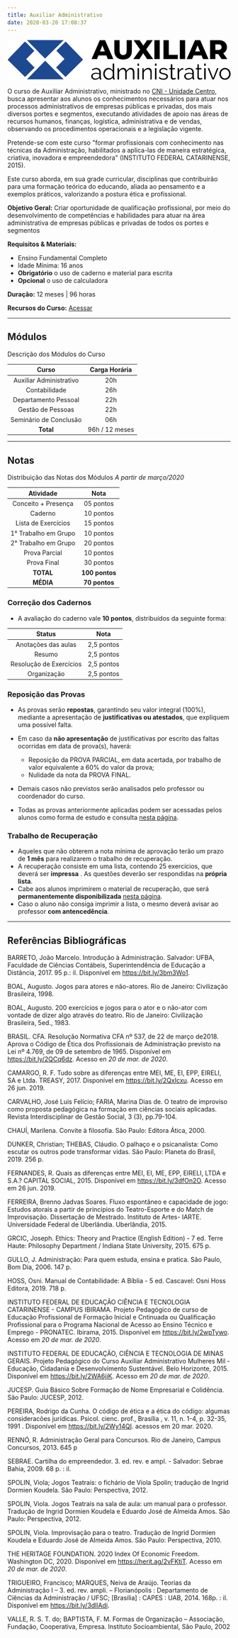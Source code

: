 ```yaml
---
title: Auxiliar Administrativo
date: 2020-03-20 17:08:37
---
```


<img src="../assets/media/img/cursos/logo-auxiliar-administrativo-01.png" alt="Auxiliar Administrativo" title="Auxiliar Administrativo" class="img-50">

O curso de Auxiliar Administrativo, ministrado no [CNI - Unidade Centro](http://grupocni.com.br/index.php/centro-2/), busca apresentar aos alunos os conhecimentos necessários para atuar nos processos administrativos de empresas públicas e privadas, dos mais diversos portes e segmentos, executando atividades de apoio nas áreas de recursos humanos, finanças, logística, administrativa e de vendas, observando os procedimentos operacionais e a legislação vigente.

Pretende-se com este curso "formar profissionais com conhecimento nas técnicas da Administração, habilitados a aplica-las de maneira estratégica, criativa, inovadora e empreendedora" (INSTITUTO FEDERAL CATARINENSE, 2015).

Este curso aborda, em sua grade curricular, disciplinas que contribuirão para uma formação teórica do educando, aliada ao pensamento e a exemplos práticos, valorizando a postura ética e profissional.

**Objetivo Geral:** Criar oportunidade de qualificação profissional, por meio do desenvolvimento de competências e habilidades para atuar na área administrativa de empresas públicas e privadas de todos os portes e segmentos

**Requisitos & Materiais:**

<ul>
  <li class='item-warning'>Ensino Fundamental Completo</li>
  <li class='item-warning'>Idade Mínima: 16 anos</li>
  <li class='item-not'><strong>Obrigatório</strong> o uso de caderno e material para escrita</li>
  <li class='item-warning'><strong>Opcional</strong> o uso de calculadora</li>
</ul>

**Duração:** 12 meses | 96 horas

**Recursos do Curso:** [Acessar](./administracao.html)

---

## Módulos

Descrição dos Módulos do Curso

| Curso                   | Carga Horária |
| :------------:          | :-----:|
| Auxiliar Administrativo | 20h |
| Contabilidade           | 26h |
| Departamento Pessoal    | 22h |
| Gestão de Pessoas       | 22h |
| Seminário de Conclusão  | 06h |
| **Total**               | 96h / 12 meses |

---

## Notas

Distribuição das Notas dos Módulos
*A partir de março/2020*

| Atividade            | Nota       |
| :-----:              | :-----:    |
| Conceito + Presença  | 05 pontos  | 
| Caderno              | 10 pontos  | 
| Lista de Exercícios  | 15 pontos  | 
| 1° Trabalho em Grupo | 10 pontos  |
| 2° Trabalho em Grupo | 20 pontos  |
| Prova Parcial        | 10 pontos  |
| Prova Final          | 30 pontos  |
| **TOTAL**            |**100 pontos**|
| **MÉDIA**            |**70 pontos**|

### Correção dos Cadernos

- A avaliação do caderno vale **10 pontos**, distribuídos da seguinte forma:

| Status                  | Nota       |
| :-----:                 | :-----:    |
| Anotações das aulas     | 2,5 pontos | 
| Resumo                  | 2,5 pontos | 
| Resolução de Exercícios | 2,5 pontos | 
| Organização             | 2,5 pontos | 


### Reposição das Provas

- As provas serão **repostas**, garantindo seu valor integral (100%), mediante a apresentação de **justificativas ou atestados**, que expliquem uma possível falta.

- Em caso da **não apresentação** de justificativas por escrito das faltas ocorridas em data de prova(s), haverá:
  - Reposição da PROVA PARCIAL, em data acertada, por trabalho de valor equivalente a 60% do valor da prova;
  - Nulidade da nota da PROVA FINAL.

- Demais casos não previstos serão analisados pelo professor ou coordenador do curso.

- Todas as provas anteriormente aplicadas podem ser acessadas pelos alunos como forma de estudo e consulta [nesta página](../posts/administracao/provas-anteriores).

### Trabalho de Recuperação

- Aqueles que não obterem a nota mínima de aprovação terão um prazo de **1 mês** para realizarem o trabalho de recuperação.
- A recuperação consiste em uma lista, contendo 25 exercícios, que deverá ser **impressa** . As questões deverão ser respondidas na **própria lista**.
- Cabe aos alunos imprimirem o material de recuperação, que será **permanentemente disponibilizada** [nesta página](../posts/administracao/recuperacao).
- Caso o aluno não consiga imprimir a lista, o mesmo deverá avisar ao professor **com antencedência**.

---

## Referências Bibliográficas

BARRETO, João Marcelo. Introdução à Administração. Salvador: UFBA, Faculdade de Ciências Contábeis, Superintendência de Educação a
Distância, 2017. 95 p.: il. Disponível em <https://bit.ly/3bm3Wo1>. 

BOAL, Augusto. Jogos para atores e não-atores. Rio de Janeiro: Civilização Brasileira, 1998.

BOAL, Augusto. 200 exercícios e jogos para o ator e o não-ator com vontade de dizer algo através do teatro. Rio de Janeiro: Civilização Brasileira, 5ed., 1983.

BRASIL. CFA. Resolução Normativa CFA nº 537, de 22 de março de2018. Aprova o Código de Ética dos Profissionais de Administração previsto na Lei nº 4.769, de 09 de setembro de 1965. Disponível em <https://bit.ly/2QCq6dz>. Acesso en *20 de mar. de 2020*.

CAMARGO, R. F. Tudo sobre as diferenças entre MEI, ME, EI, EPP, EIRELI, SA e Ltda. TREASY, 2017. Disponível em <https://bit.ly/2QxIcxu>. Acesso em 26 jun. 2019.

CARVALHO, José Luis Felício; FARIA, Marina Dias de. O teatro de improviso como proposta
pedagógica na formação em ciências sociais aplicadas. Revista Interdisciplinar de Gestão Social, 3 (3), pp.79-104.

CHAUÍ, Marilena. Convite à filosofia. São Paulo: Editora Ática, 2000.

DUNKER, Christian; THEBAS, Cláudio. O palhaço e o psicanalista: Como escutar os outros pode transformar vidas. São Paulo: Planeta do Brasil, 2019. 256 p.

FERNANDES, R. Quais as diferenças entre MEI, EI, ME, EPP, EIRELI, LTDA e S.A.? CAPITAL SOCIAL, 2015. Disponível em <https://bit.ly/3dfOn2O>. Acesso em 26 jun. 2019.

FERREIRA, Brenno Jadvas Soares. Fluxo espontâneo e capacidade de jogo: Estudos atorais a
partir de princípios do Teatro-Esporte e do Match de Improvisação. Dissertação de Mestrado.
Instituto de Artes- IARTE. Universidade Federal de Uberlândia. Uberlândia, 2015.

GRCIC, Joseph. Ethics: Theory and Practice (English Edition) - 7 ed. Terre Haute: Philosophy Department / Indiana State University, 2015. 675 p.

GULLO, J. Administração: Para quem estuda, ensina e pratica. São Paulo, Bom Dia, 2006. 147 p.

HOSS, Osni. Manual de Contabilidade: A Bíblia - 5 ed. Cascavel: Osni Hoss Editora, 2019. 718 p.

INSTITUTO FEDERAL DE EDUCAÇÃO CIÊNCIA E TECNOLOGIA CATARINENSE - CAMPUS IBIRAMA. Projeto Pedagógico de curso de Educação Profissional de Formação Inicial e Cntinuada ou Qualificação Profissional para o Programa Nacional de Acesso ao Ensino Técnico e Emprego - PRONATEC. Ibirama, 2015. Disponível em <https://bit.ly/2wpTywo>. Acesso em *20 de mar. de 2020*.

INSTITUTO FEDERAL DE EDUCAÇÃO, CIÊNCIA E TECNOLOGIA DE MINAS GERAIS. Projeto Pedagógico do Curso Auxiliar Administrativo Mulheres Mil - Educação, Cidadania e Desenvolvimento Sustentável. Belo Horizonte, 2015. Disponível em <https://bit.ly/2WA6jiK>. Acesso em *20 de mar. de 2020*.

JUCESP. Guia Básico Sobre Formação de Nome Empresarial e Colidência. São Paulo: JUCESP, 2012.

PEREIRA, Rodrigo da Cunha. O código de ética e a ética do código: algumas consideracões jurídicas. Psicol. cienc. prof.,  Brasília ,  v. 11, n. 1-4, p. 32-35,   1991 .   Disponível em <https://bit.ly/2Wy14QI>. acessos em  20  mar.  2020.

RENNÓ, R. Administração Geral para Concursos. Rio de Janeiro, Campus Concursos, 2013. 645 p

SEBRAE. Cartilha do empreendedor. 3. ed. rev. e ampl. - Salvador: Sebrae Bahia, 2009. 68 p. : il.

SPOLIN, Viola; Jogos Teatrais: o fichário de Viola Spolin; tradução de Ingrid Dormien Koudela. São Paulo: Perspectiva, 2012.

SPOLIN, Viola. Jogos Teatrais na sala de aula: um manual para o professor. Tradução de Ingrid Dormien Koudela e Eduardo José de Almeida Amos. São Paulo: Perspectiva, 2012.

SPOLIN, Viola. Improvisação para o teatro. Tradução de Ingrid Dormien Koudela e Eduardo José de Almeida Amos. São Paulo: Perspectiva, 2010.
 
THE HERITAGE FOUNDATION. 2020 Index Of Economic Freedom. Washington DC, 2020. Disponível em <https://herit.ag/2vFKtiT>. Acesso em *20 de mar. de 2020*.

TRIGUEIRO, Francisco; MARQUES, Neiva de Araújo. Teorias da Administração I – 3. ed. rev. ampli. – Florianópolis : Departamento de Ciências da Administração / UFSC; [Brasília] : CAPES : UAB, 2014. 168p. : il. Disponível em <https://bit.ly/3dllAdi>.

VALLE, R. S. T. do; BAPTISTA, F. M. Formas de Organização – Associação, Fundação, Cooperativa, Empresa. Instituto Socioambiental, São Paulo, 2002
